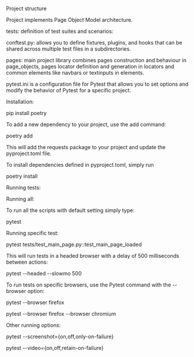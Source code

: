 Project structure

Project implements Page Object Model architecture.

tests: definition of test suites and scenarios:

conftest.py: allows you to define fixtures, plugins, and hooks that can be shared across multiple test files in a subdirectories.

pages: main project library combines pages construction and behaviour in page_objects, pages locator definition and generation in locators and common elements like navbars or textinputs in elements.

pytest.ini is a configuration file for Pytest that allows you to set options and modify the behavior of Pytest for a specific project.

Installation:


pip install poetry


To add a new dependency to your project, use the add command:

poetry add <package>

This will add the requests package to your project and update the pyproject.toml file.

To install dependencies defined in pyproject.toml, simply run

poetry install



Running tests:

Running all:

To run all the scripts with default setting simply type:

pytest


Running specific test:

pytest tests/test_main_page.py::test_main_page_loaded


This will run tests in a headed browser with a delay of 500 milliseconds between actions:

pytest --headed --slowmo 500


To run tests on specific browsers, use the Pytest command with the --browser option:

pytest --browser firefox

pytest --browser firefox --browser chromium


Other running options:

pytest --screenshot={on,off,only-on-failure}

pytest --video={on,off,retain-on-failure}
